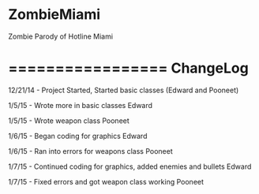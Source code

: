 ZombieMiami
===========

Zombie Parody of Hotline Miami

=================
ChangeLog
=================
12/21/14 - Project Started, Started basic classes (Edward and Pooneet)

1/5/15 - Wrote more in basic classes Edward

1/5/15 - Wrote weapon class Pooneet

1/6/15 - Began coding for graphics Edward

1/6/15 - Ran into errors for weapons class Pooneet

1/7/15 - Continued coding for graphics, added enemies and bullets Edward

1/7/15 - Fixed errors and got weapon class working Pooneet
